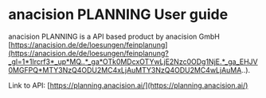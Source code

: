 # anacision PLANNING User guide

anacision PLANNING is a API based product by anacision GmbH [https://anacision.de/de/loesungen/feinplanung](https://anacision.de/de/loesungen/feinplanung?_gl=1*1lrcrf3*_up*MQ..*_ga*OTk0MDcxOTYwLjE2Nzc0ODg1NjE.*_ga_EHJV0MGFPQ*MTY3NzQ4ODU2MC4xLjAuMTY3NzQ4ODU2MC4wLjAuMA..). 

Link to API: [https://planning.anacision.ai/](https://planning.anacision.ai/)